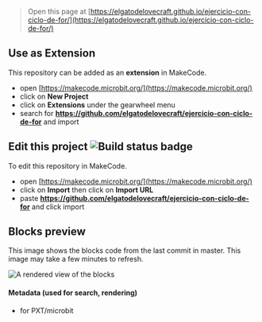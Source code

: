 
> Open this page at [https://elgatodelovecraft.github.io/ejercicio-con-ciclo-de-for/](https://elgatodelovecraft.github.io/ejercicio-con-ciclo-de-for/)

## Use as Extension

This repository can be added as an **extension** in MakeCode.

* open [https://makecode.microbit.org/](https://makecode.microbit.org/)
* click on **New Project**
* click on **Extensions** under the gearwheel menu
* search for **https://github.com/elgatodelovecraft/ejercicio-con-ciclo-de-for** and import

## Edit this project ![Build status badge](https://github.com/elgatodelovecraft/ejercicio-con-ciclo-de-for/workflows/MakeCode/badge.svg)

To edit this repository in MakeCode.

* open [https://makecode.microbit.org/](https://makecode.microbit.org/)
* click on **Import** then click on **Import URL**
* paste **https://github.com/elgatodelovecraft/ejercicio-con-ciclo-de-for** and click import

## Blocks preview

This image shows the blocks code from the last commit in master.
This image may take a few minutes to refresh.

![A rendered view of the blocks](https://github.com/elgatodelovecraft/ejercicio-con-ciclo-de-for/raw/master/.github/makecode/blocks.png)

#### Metadata (used for search, rendering)

* for PXT/microbit
<script src="https://makecode.com/gh-pages-embed.js"></script><script>makeCodeRender("{{ site.makecode.home_url }}", "{{ site.github.owner_name }}/{{ site.github.repository_name }}");</script>
